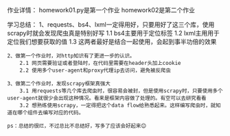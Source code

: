 作业详情：
	homework01.py是第一个作业
	homework02是第二个作业

学习总结：
	1、requests、bs4、lxml一定得用好，只要用好了这三个库，使用scrapy时就会发现爬虫真是特别好写
		1.1	bs4主要用于定位标签
		1.2 lxml主用用于定位我们想要获取的值
		1.3 这两者最好是结合一起使用，会起到事半功倍的效果

	2、做第一个作业时，对http知识有了更进一步的认识。
		2.1 网页需要验证或者登陆时，在代码里需要在header头加上cookie
		2.2 使用多个user-agent和proxy代理ip去访问，避免被反爬虫

	3、做第二个作业时，发现scrapy框架真强大
		3.1 用requests等几个库去爬虫时，很容易会被封，但是使用scrapy时，只要使用多个user-agent就很少会出现这种情况。看来是框架内容做了处理的。有空可以去研究看看
		3.2 想熟练使用scrapy，一定得把这个data flow给熟悉起来。这样编写爬虫时，就知道在哪个组件去编写对应的代码。

	ps：总结的很烂，不过总比不总结好，写多了应该会好起来😊